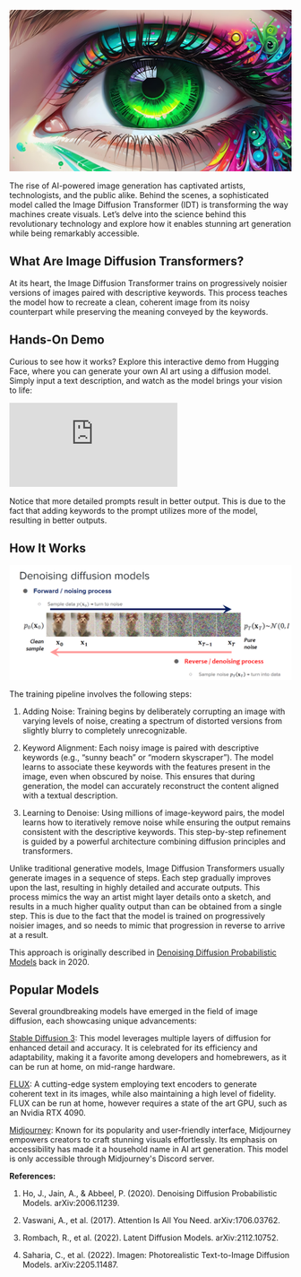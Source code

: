 ![Nordic Mountains](images/diffusion_eye.jpg)

The rise of AI-powered image generation has captivated artists, technologists, and the public alike. Behind the scenes, a sophisticated model called the Image Diffusion Transformer (IDT) is transforming the way machines create visuals. Let’s delve into the science behind this revolutionary technology and explore how it enables stunning art generation while being remarkably accessible.

## What Are Image Diffusion Transformers?

At its heart, the Image Diffusion Transformer trains on progressively noisier versions of images paired with descriptive keywords. This process teaches the model how to recreate a clean, coherent image from its noisy counterpart while preserving the meaning conveyed by the keywords.

## Hands-On Demo

Curious to see how it works? Explore this interactive demo from Hugging Face, where you can generate your own AI art using a diffusion model. Simply input a text description, and watch as the model brings your vision to life:

<script
	type="module"
	src="https://gradio.s3-us-west-2.amazonaws.com/3.15.0/gradio.js"
></script>

<gradio-app src="https://videoprojector-stabilityai-stable-diffusion-2.hf.space"></gradio-app>


<iframe
	src="https://videoprojector-stabilityai-stable-diffusion-2.hf.space"
	frameborder="0"
></iframe>

Notice that more detailed prompts result in better output. This is due to the fact that adding keywords to the prompt utilizes more of the model, resulting in better outputs.

## How It Works

![Nordic Mountains](images/diffusion_schematics.png)

The training pipeline involves the following steps:

1. Adding Noise: Training begins by deliberately corrupting an image with varying levels of noise, creating a spectrum of distorted versions from slightly blurry to completely unrecognizable.

2. Keyword Alignment: Each noisy image is paired with descriptive keywords (e.g., “sunny beach” or “modern skyscraper”). The model learns to associate these keywords with the features present in the image, even when obscured by noise. This ensures that during generation, the model can accurately reconstruct the content aligned with a textual description.

3. Learning to Denoise: Using millions of image-keyword pairs, the model learns how to iteratively remove noise while ensuring the output remains consistent with the descriptive keywords. This step-by-step refinement is guided by a powerful architecture combining diffusion principles and transformers.

Unlike traditional generative models, Image Diffusion Transformers usually generate images in a sequence of steps. Each step gradually improves upon the last, resulting in highly detailed and accurate outputs. This process mimics the way an artist might layer details onto a sketch, and results in a much higher quality output than can be obtained from a single step. This is due to the fact that the model is trained on progressively noisier images, and so needs to mimic that progression in reverse to arrive at a result.

This approach is originally described in [Denoising Diffusion Probabilistic Models](https://arxiv.org/abs/2006.11239) back in 2020.

## Popular Models

Several groundbreaking models have emerged in the field of image diffusion, each showcasing unique advancements:

[Stable Diffusion 3](https://stability.ai/news/stable-diffusion-3): This model leverages multiple layers of diffusion for enhanced detail and accuracy. It is celebrated for its efficiency and adaptability, making it a favorite among developers and homebrewers, as it can be run at home, on mid-range hardware.

[FLUX](https://education.civitai.com/quickstart-guide-to-flux-1/): A cutting-edge system employing text encoders to generate coherent text in its images, while also maintaining a high level of fidelity. FLUX can be run at home, however requires a state of the art GPU, such as an Nvidia RTX 4090.

[Midjourney](https://www.midjourney.com/home): Known for its popularity and user-friendly interface, Midjourney empowers creators to craft stunning visuals effortlessly. Its emphasis on accessibility has made it a household name in AI art generation. This model is only accessible through Midjourney's Discord server.

**References:**

1. Ho, J., Jain, A., & Abbeel, P. (2020). Denoising Diffusion Probabilistic Models. arXiv:2006.11239.

2. Vaswani, A., et al. (2017). Attention Is All You Need. arXiv:1706.03762.

3. Rombach, R., et al. (2022). Latent Diffusion Models. arXiv:2112.10752.

4. Saharia, C., et al. (2022). Imagen: Photorealistic Text-to-Image Diffusion Models. arXiv:2205.11487.